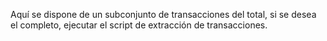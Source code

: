Aquí se dispone de un subconjunto de transacciones del total, si se desea el completo, ejecutar el script de extracción de transacciones.